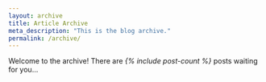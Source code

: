 ```yaml
---
layout: archive
title: Article Archive
meta_description: "This is the blog archive."
permalink: /archive/
---
```

Welcome to the archive! There are *{% include post-count %}* posts waiting for you…

